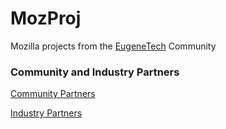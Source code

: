 # MozProj
Mozilla projects from the [EugeneTech](https://eugenetech.org/) Community

### Community and Industry Partners
[Community Partners](community-partners.md)

[Industry Partners](industry-partners-list.md)
